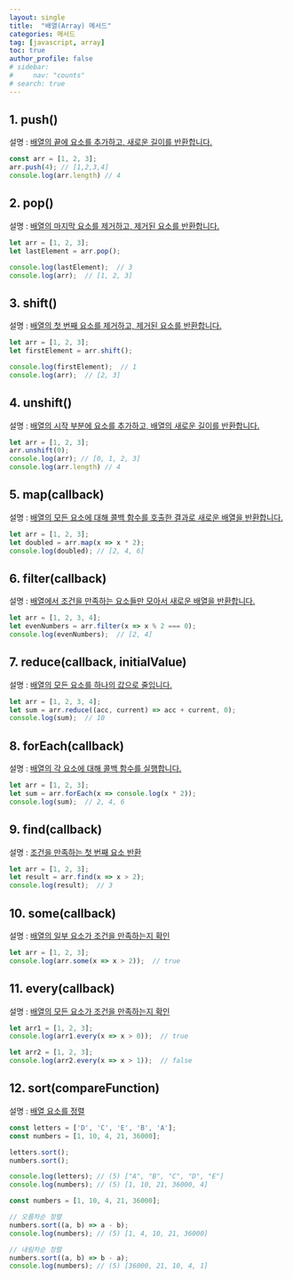 ```yaml
---
layout: single
title:  "배열(Array) 메서드"
categories: 메서드
tag: [javascript, array]
toc: true
author_profile: false
# sidebar: 
#     nav: "counts"
# search: true
---
```


## 1. push()

설명 : <span style="text-decoration:underline">배열의 끝에 요소를 추가하고, 새로운 길이를 반환합니다.</span>

```javascript
const arr = [1, 2, 3];
arr.push(4); // [1,2,3,4]
console.log(arr.length) // 4
```
## 2. pop()

설명 : <span style="text-decoration:underline">배열의 마지막 요소를 제거하고, 제거된 요소를 반환합니다.</span>

```javascript
let arr = [1, 2, 3];
let lastElement = arr.pop();

console.log(lastElement);  // 3
console.log(arr);  // [1, 2, 3]
```
## 3. shift()

설명 : <span style="text-decoration:underline">배열의 첫 번째 요소를 제거하고, 제거된 요소를 반환합니다.</span>

```javascript
let arr = [1, 2, 3];
let firstElement = arr.shift();

console.log(firstElement);  // 1
console.log(arr);  // [2, 3]
```
## 4. unshift()

설명 : <span style="text-decoration:underline">배열의 시작 부분에 요소를 추가하고, 배열의 새로운 길이를 반환합니다.</span>

```javascript
let arr = [1, 2, 3];
arr.unshift(0);
console.log(arr); // [0, 1, 2, 3]
console.log(arr.length) // 4
```
## 5. map(callback)

설명 : <span style="text-decoration:underline">배열의 모든 요소에 대해 콜백 함수를 호출한 결과로 새로운 배열을 반환합니다.</span>

```javascript
let arr = [1, 2, 3];
let doubled = arr.map(x => x * 2);
console.log(doubled); // [2, 4, 6]
```
## 6. filter(callback)

설명 : <span style="text-decoration:underline">배열에서 조건을 만족하는 요소들만 모아서 새로운 배열을 반환합니다.</span>

```javascript
let arr = [1, 2, 3, 4];
let evenNumbers = arr.filter(x => x % 2 === 0);
console.log(evenNumbers);  // [2, 4]
```
## 7. reduce(callback, initialValue)

설명 : <span style="text-decoration:underline">배열의 모든 요소를 하나의 값으로 줄입니다.</span>

```javascript
let arr = [1, 2, 3, 4];
let sum = arr.reduce((acc, current) => acc + current, 0);
console.log(sum);  // 10
```
## 8. forEach(callback)

설명 : <span style="text-decoration:underline">배열의 각 요소에 대해 콜백 함수를 실행합니다.</span>

```javascript
let arr = [1, 2, 3];
let sum = arr.forEach(x => console.log(x * 2));
console.log(sum);  // 2, 4, 6 
```
## 9. find(callback)

설명 : <span style="text-decoration:underline">조건을 만족하는 첫 번째 요소 반환</span>

```javascript
let arr = [1, 2, 3];
let result = arr.find(x => x > 2);
console.log(result);  // 3
```
## 10. some(callback)

설명 : <span style="text-decoration:underline">배열의 일부 요소가 조건을 만족하는지 확인</span>

```javascript
let arr = [1, 2, 3];
console.log(arr.some(x => x > 2));  // true
```
## 11. every(callback)

설명 : <span style="text-decoration:underline">배열의 모든 요소가 조건을 만족하는지 확인</span>
```javascript
let arr1 = [1, 2, 3];
console.log(arr1.every(x => x > 0));  // true

let arr2 = [1, 2, 3];
console.log(arr2.every(x => x > 1));  // false
```
## 12. sort(compareFunction)

설명 : <span style="text-decoration:underline">배열 요소를 정렬</span>

```javascript
const letters = ['D', 'C', 'E', 'B', 'A'];
const numbers = [1, 10, 4, 21, 36000];

letters.sort();
numbers.sort();

console.log(letters); // (5) ["A", "B", "C", "D", "E"]
console.log(numbers); // (5) [1, 10, 21, 36000, 4]
```

```javascript
const numbers = [1, 10, 4, 21, 36000];

// 오름차순 정렬
numbers.sort((a, b) => a - b);
console.log(numbers); // (5) [1, 4, 10, 21, 36000]

// 내림차순 정렬
numbers.sort((a, b) => b - a);
console.log(numbers); // (5) [36000, 21, 10, 4, 1]
```
